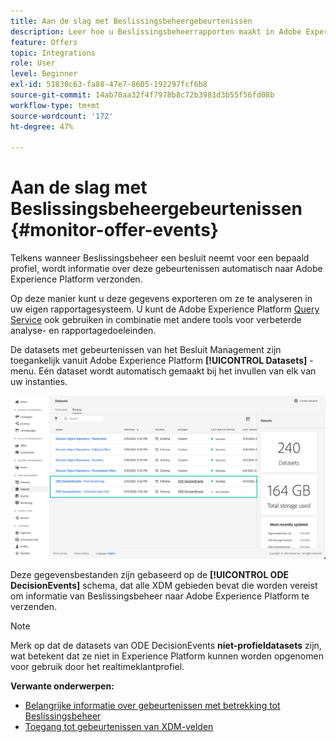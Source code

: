 ```yaml
---
title: Aan de slag met Beslissingsbeheergebeurtenissen
description: Leer hoe u Beslissingsbeheerrapporten maakt in Adobe Experience Platform.
feature: Offers
topic: Integrations
role: User
level: Beginner
exl-id: 51830c63-fa88-47e7-8605-192297fcf6b8
source-git-commit: 14ab70aa32f4f7978b8c72b3981d3b55f56fd08b
workflow-type: tm+mt
source-wordcount: '172'
ht-degree: 47%

---
```


# Aan de slag met Beslissingsbeheergebeurtenissen {#monitor-offer-events}

Telkens wanneer Beslissingsbeheer een besluit neemt voor een bepaald profiel, wordt informatie over deze gebeurtenissen automatisch naar Adobe Experience Platform verzonden.

Op deze manier kunt u deze gegevens exporteren om ze te analyseren in uw eigen rapportagesysteem. U kunt de Adobe Experience Platform [Query Service](https://experienceleague.adobe.com/docs/experience-platform/query/home.html?lang=nl) ook gebruiken in combinatie met andere tools voor verbeterde analyse- en rapportagedoeleinden.

De datasets met gebeurtenissen van het Besluit Management zijn toegankelijk vanuit Adobe Experience Platform **[!UICONTROL Datasets]** -menu. Eén dataset wordt automatisch gemaakt bij het invullen van elk van uw instanties.

![](../assets/events-datasets-list.png)

Deze gegevensbestanden zijn gebaseerd op de **[!UICONTROL ODE DecisionEvents]** schema, dat alle XDM gebieden bevat die worden vereist om informatie van Beslissingsbeheer naar Adobe Experience Platform te verzenden.

>[!NOTE]
>
>Merk op dat de datasets van ODE DecisionEvents **niet-profieldatasets** zijn, wat betekent dat ze niet in Experience Platform kunnen worden opgenomen voor gebruik door het realtimeklantprofiel.

**Verwante onderwerpen:**

* [Belangrijke informatie over gebeurtenissen met betrekking tot Beslissingsbeheer](../reports/key-information.md)
* [Toegang tot gebeurtenissen van XDM-velden](../reports/xdm-fields.md)
